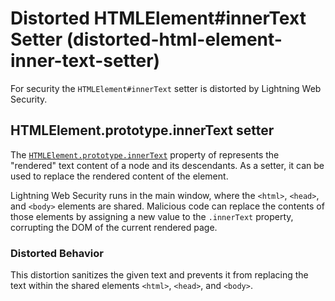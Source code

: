 # Distorted HTMLElement#innerText Setter (distorted-html-element-inner-text-setter)

For security the `HTMLElement#innerText` setter is distorted by Lightning Web Security.

<!-- START generated embed: @locker/distortion/src/HTMLElement/docs/innerText-setter.md -->
## HTMLElement.prototype.innerText setter

The [`HTMLElement.prototype.innerText`](https://developer.mozilla.org/en-US/docs/Web/API/HTMLElement/innerText) property of represents the "rendered" text content of a node and its descendants. As a setter, it can be used to replace the rendered content of the element.

Lightning Web Security runs in the main window, where the `<html>`, `<head>`, and `<body>` elements are shared. Malicious code can replace the contents of those elements by assigning a new value to the `.innerText` property, corrupting the DOM of the current rendered page.

### Distorted Behavior

This distortion sanitizes the given text and prevents it from replacing the text within the shared elements `<html>`, `<head>`, and `<body>`.
<!-- END generated embed, please keep comment -->
